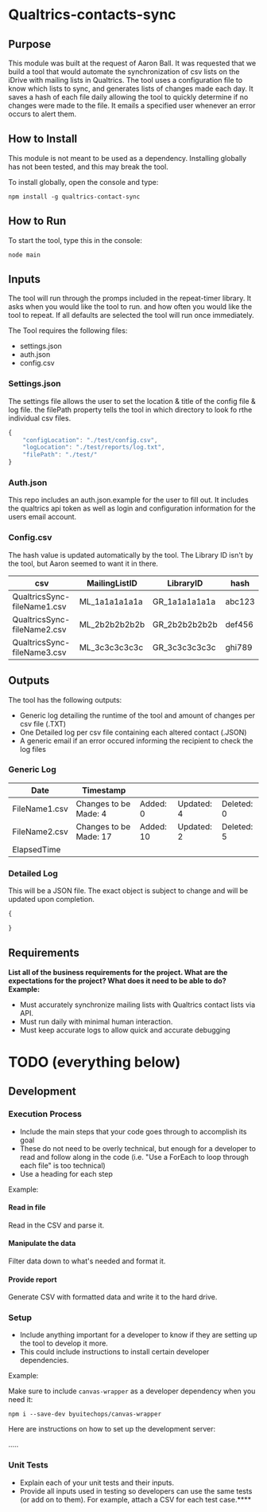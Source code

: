 # Qualtrics-contacts-sync

## Purpose
This module was built at the request of Aaron Ball. It was requested that we build a tool that would automate the synchronization of csv lists on the iDrive with mailing lists in Qualtrics. The tool uses a configuration file to know which lists to sync, and generates lists of changes made each day. It saves a hash of each file daily allowing the tool to quickly determine if no changes were made to the file. It emails a specified user whenever an error occurs to alert them.



## How to Install

This module is not meant to be used as a dependency. Installing globally has not been tested, and this may break the tool.

To install globally, open the console and type:

```
npm install -g qualtrics-contact-sync
```



## How to Run

To start the tool, type this in the console:

```node main```



## Inputs

The tool will run through the promps included in the repeat-timer library. It asks when you would like the tool to run. and how often you would like the tool to repeat. If all defaults are selected the tool will run once immediately.

The Tool requires the following files:
* settings.json 
* auth.json
* config.csv

### Settings.json
The settings file allows the user to set the location & title of the config file & log file. the filePath property tells the tool in which directory to look fo rthe individual csv files.
```js
{
    "configLocation": "./test/config.csv",
    "logLocation": "./test/reports/log.txt",
    "filePath": "./test/"
}
```

### Auth.json
This repo includes an auth.json.example for the user to fill out. It includes the qualtrics api token as well as login and configuration information for the users email account.


### Config.csv
The hash value is updated automatically by the tool. The Library ID isn't by the tool, but Aaron seemed to want it in there.

| csv | MailingListID | LibraryID | hash |
|-----|---------------|-----------|------|
|QualtricsSync-fileName1.csv | ML_1a1a1a1a1a | GR_1a1a1a1a1a | abc123 |
|QualtricsSync-fileName2.csv | ML_2b2b2b2b2b | GR_2b2b2b2b2b | def456 |
|QualtricsSync-fileName3.csv | ML_3c3c3c3c3c | GR_3c3c3c3c3c | ghi789 |


## Outputs

The tool has the following outputs:
* Generic log detailing the runtime of the tool and amount of changes per csv file (.TXT)
* One Detailed log per csv file containing each altered contact (.JSON)
* A generic email if an error occured informing the recipient to check the log files

### Generic Log
| Date | Timestamp ||||
|---------------|-----------------------|----------|------------|------------|
| FileName1.csv | Changes to be Made: 4 | Added: 0 | Updated: 4 | Deleted: 0 |
| FileName2.csv | Changes to be Made: 17 | Added: 10 | Updated: 2 | Deleted: 5 |
| ElapsedTime |

### Detailed Log
This will be a JSON file. The exact object is subject to change and will be updated upon completion.
```js
{

}
```



## Requirements

**List all of the business requirements for the project. What are the expectations for the project? What does it need to be able to do? Example:**

- Must accurately synchronize mailing lists with Qualtrics contact lists via API.
- Must run daily with minimal human interaction.
- Must keep accurate logs to allow quick and accurate debugging



# TODO (everything below)
## Development

### Execution Process
- Include the main steps that your code goes through to accomplish its goal
- These do not need to be overly technical, but enough for a developer to read and follow along in the code (i.e. "Use a ForEach to loop through each file" is too technical)
- Use a heading for each step

Example:

#### Read in file
Read in the CSV and parse it.

#### Manipulate the data
Filter data down to what's needed and format it.

#### Provide report
Generate CSV with formatted data and write it to the hard drive.


### Setup
- Include anything important for a developer to know if they are setting up the tool to develop it more.
- This could include instructions to install certain developer dependencies.

Example:

Make sure to include `canvas-wrapper` as a developer dependency when you need it:

```
npm i --save-dev byuitechops/canvas-wrapper
```

Here are instructions on how to set up the development server:

.....

### Unit Tests
- Explain each of your unit tests and their inputs.
- Provide all inputs used in testing so developers can use the same tests (or add on to them). For example, attach a CSV for each test case.****